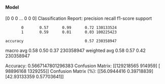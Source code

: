 #### Model
[0 0 0 ... 0 0 0]
Classification Report:
              precision    recall  f1-score   support

           0       0.57      0.99      0.72 130133524
           1       0.59      0.01      0.03 100225423

    accuracy                           0.57 230358947
   macro avg       0.58      0.50      0.37 230358947
weighted avg       0.58      0.57      0.42 230358947

Accuracy: 0.5667147801296383
Confusion Matrix:
[[129218565    914959]
 [ 98896168   1329255]]
Confusion Matrix (%):
[[56.0944416   0.39718839]
 [42.93133359  0.57703641]]
